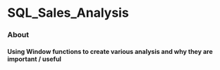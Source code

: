 # SQL_Sales_Analysis

### About 
#### Using Window functions to create various analysis and why they are important / useful

